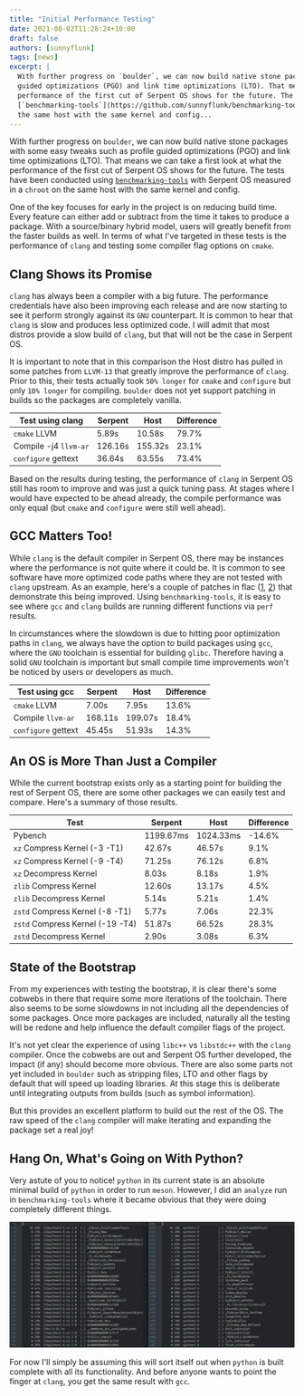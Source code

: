 ```yaml
---
title: "Initial Performance Testing"
date: 2021-08-02T11:28:24+10:00
draft: false
authors: [sunnyflunk]
tags: [news]
excerpt: |
  With further progress on `boulder`, we can now build native stone packages with some easy tweaks such as profile
  guided optimizations (PGO) and link time optimizations (LTO). That means we can take a first look at what the
  performance of the first cut of Serpent OS shows for the future. The tests have been conducted using
  [`benchmarking-tools`](https://github.com/sunnyflunk/benchmarking-tools) with Serpent OS measured in a `chroot` on
  the same host with the same kernel and config...
---
```


With further progress on `boulder`, we can now build native stone packages with some easy tweaks such as profile
guided optimizations (PGO) and link time optimizations (LTO). That means we can take a first look at what the
performance of the first cut of Serpent OS shows for the future. The tests have been conducted using
[`benchmarking-tools`](https://github.com/sunnyflunk/benchmarking-tools) with Serpent OS measured in a `chroot` on
the same host with the same kernel and config.

<!--more-->

One of the key focuses for early in the project is on reducing build time. Every feature can either add or subtract
from the time it takes to produce a package. With a source/binary hybrid model, users will greatly benefit from the
faster builds as well. In terms of what I've targeted in these tests is the performance of `clang` and testing some
compiler flag options on `cmake`.

## Clang Shows its Promise

`clang` has always been a compiler with a big future. The performance credentials have also been improving each release
and are now starting to see it perform strongly against its `GNU` counterpart. It is common to hear that `clang` is slow
and produces less optimized code. I will admit that most distros provide a slow build of `clang`, but that will not be
the case in Serpent OS.

It is important to note that in this comparison the Host distro has pulled in some patches from `LLVM-13` that greatly
improve the performance of `clang`. Prior to this, their tests actually took `50% longer` for `cmake` and `configure`
but only `10% longer` for compiling. `boulder` does not yet support patching in builds so the packages are completely
vanilla.

| Test using clang      | Serpent      | Host        | Difference |
|-----------------------|--------------|-------------|------------|
| `cmake` LLVM          | 5.89s        | 10.58s      | 79.7%      |
| Compile -j4 `llvm-ar` | 126.16s      | 155.32s     | 23.1%      |
| `configure` gettext   | 36.64s       | 63.55s      | 73.4%      |

Based on the results during testing, the performance of `clang` in Serpent OS still has room to improve and was just a
quick tuning pass. At stages where I would have expected to be ahead already, the compile performance was only equal
(but `cmake` and `configure` were still well ahead).

## GCC Matters Too!

While `clang` is the default compiler in Serpent OS, there may be instances where the performance is not quite where it
could be. It is common to see software have more optimized code paths where they are not tested with `clang` upstream. As
an example, here's a couple of patches in flac ([1](https://github.com/xiph/flac/commit/67ea8badadd3e63b8e8af5fe837d075104569330),
[2](https://github.com/xiph/flac/commit/d4a1b345dd16591ff6f17c67ee519afebe2f9792)) that demonstrate this being improved.
Using `benchmarking-tools`, it is easy to see where `gcc` and `clang` builds are running different functions via `perf`
results.

In circumstances where the slowdown is due to hitting poor optimization paths in `clang`, we always have the option to
build packages using `gcc`, where the `GNU` toolchain is essential for building `glibc`. Therefore having a solid `GNU`
toolchain is important but small compile time improvements won't be noticed by users or developers as much.

| Test using gcc      | Serpent      | Host        | Difference |
|---------------------|--------------|-------------|------------|
| `cmake` LLVM        | 7.00s        | 7.95s       | 13.6%      |
| Compile `llvm-ar`   | 168.11s      | 199.07s     | 18.4%      |
| `configure` gettext | 45.45s       | 51.93s      | 14.3%      |

## An OS is More Than Just a Compiler

While the current bootstrap exists only as a starting point for building the rest of Serpent OS, there are some other
packages we can easily test and compare. Here's a summary of those results.

| Test                              | Serpent      | Host        | Difference |
|-----------------------------------|--------------|-------------|------------|
| Pybench                           | 1199.67ms    | 1024.33ms   | -14.6%     |
| `xz` Compress Kernel (-3 -T1)     | 42.67s       | 46.57s      | 9.1%       |
| `xz` Compress Kernel (-9 -T4)     | 71.25s       | 76.12s      | 6.8%       |
| `xz` Decompress Kernel            | 8.03s        | 8.18s       | 1.9%       |
| `zlib` Compress Kernel            | 12.60s       | 13.17s      | 4.5%       |
| `zlib` Decompress Kernel          | 5.14s        | 5.21s       | 1.4%       |
| `zstd` Compress Kernel (-8 -T1)   | 5.77s        | 7.06s       | 22.3%      |
| `zstd` Compress Kernel (-19 -T4)  | 51.87s       | 66.52s      | 28.3%      |
| `zstd` Decompress Kernel          | 2.90s        | 3.08s       | 6.3%       |

## State of the Bootstrap

From my experiences with testing the bootstrap, it is clear there's some cobwebs in there that require some more iterations
of the toolchain.
There also seems to be some slowdowns in not including all the dependencies of some packages. Once more packages are included,
naturally all the testing will be redone and help influence the default compiler flags of the project.

It's not yet clear the experience of using `libc++` vs `libstdc++` with the `clang` compiler. Once the cobwebs are out and
Serpent OS further developed, the impact (if any) should become more obvious. There are also some parts not yet included in
`boulder` such as stripping files, LTO and other flags by default that will speed up loading libraries. At this stage this is
deliberate until integrating outputs from builds (such as symbol information).

But this provides an excellent platform to build out the rest of the OS. The raw speed of the `clang` compiler will make
iterating and expanding the package set a real joy!

## Hang On, What's Going on With Python?

Very astute of you to notice! `python` in its current state is an absolute minimal build of `python` in order to run `meson`.
However, I did an `analyze` run in `benchmarking-tools` where it became obvious that they were doing completely different
things.

![Apples and oranges comparison](./Featured.webp)

For now I'll simply be assuming this will sort itself out when `python` is built complete with all its functionality. And
before anyone wants to point the finger at `clang`, you get the same result with `gcc`.
